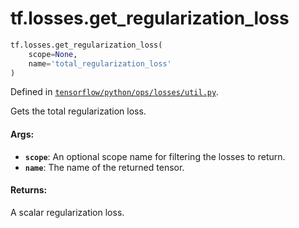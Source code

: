 <div itemscope itemtype="http://developers.google.com/ReferenceObject">
<meta itemprop="name" content="tf.losses.get_regularization_loss" />
</div>

# tf.losses.get_regularization_loss

``` python
tf.losses.get_regularization_loss(
    scope=None,
    name='total_regularization_loss'
)
```



Defined in [`tensorflow/python/ops/losses/util.py`](https://www.tensorflow.org/code/tensorflow/python/ops/losses/util.py).

Gets the total regularization loss.

#### Args:

* <b>`scope`</b>: An optional scope name for filtering the losses to return.
* <b>`name`</b>: The name of the returned tensor.


#### Returns:

A scalar regularization loss.